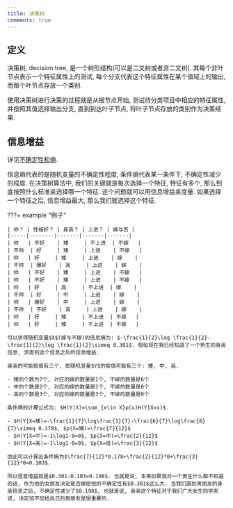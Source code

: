 ```yaml
---
title: 决策树
comments: true
---
```


## 定义

决策树, decision tree, 是一个树形结构(可以是二叉树或者非二叉树). 其每个非叶节点表示一个特征属性上的测试, 每个分支代表这个特征属性在某个值域上的输出, 而每个叶节点存放一个类别.

使用决策树进行决策的过程就是从根节点开始, 测试待分类项目中相应的特征属性, 并按照其值选择输出分支, 直到到达叶子节点, 将叶子节点存放的类别作为决策结果.

## 信息增益

详见[不确定性和熵](https://gk.ricolxwz.de/信息论/不确定性和熵).

信息熵代表的是随机变量的不确定性程度, 条件熵代表某一条件下, 不确定性减少的程度. 在决策树算法中, 我们的关键就是每次选择一个特征, 特征有多个, 那么到底按照什么标准来选择哪一个特征. 这个问题就可以用信息增益来度量. 如果选择一个特征之后, 信息增益最大, 那么我们就选择这个特征.

???+ example "例子"

    | 帅？ | 性格好？ | 身高？ | 上进？ | 嫁与否 |
    |-----|--------|-------|-------|-------|
    | 帅   | 不好    | 矮     | 不上进  | 不嫁   |
    | 不帅  | 好     | 矮     | 上进    | 不嫁   |
    | 帅   | 好     | 矮     | 上进    | 嫁    |
    | 不帅  | 爆好    | 高     | 上进    | 嫁    |
    | 帅   | 不好    | 矮     | 上进    | 不嫁   |
    | 帅   | 不好    | 矮     | 上进    | 不嫁   |
    | 帅   | 好     | 高     | 不上进  | 嫁    |
    | 不帅  | 好     | 中     | 上进    | 嫁    |
    | 帅   | 爆好    | 中     | 上进    | 嫁    |
    | 不帅  | 不好    | 高     | 上进    | 嫁    |
    | 帅   | 好     | 矮     | 不上进  | 不嫁   |
    | 帅   | 好     | 矮     | 不上进  | 不嫁   |

    可以求得随机变量$X$(嫁与不嫁)的信息熵为: $-\frac{1}{2}\log \frac{1}{2}-\frac{1}{2}\log \frac{1}{2}\simeq 0.301$. 假如现在我已经知道了一个男生的身高信息, 求直到这个信息之后的信息增益. 

    身高的可能取值有三个, 即随机变量$Y$的取值可能有三个: 矮, 中, 高. 

    - 矮的个数为7个, 对应的嫁的数量是1个, 不嫁的数量是6个
    - 中的个数是2个, 对应的嫁的数量是2个, 不嫁的数量是0个
    - 高的个数是3个, 对应的嫁的数量是3个, 不嫁的数量是0个 

    条件熵的计算公式为: $H(Y|X)=\sum_{x\in X}p(x)H(Y|X=x)$. 

    - $H(Y|X=矮)=-\frac{1}{7}\log\frac{1}{7}-\frac{6}{7}\log\frac{6}{7}\simeq 0.178$, $p(X=矮)=\frac{7}{12}$
    - $H(Y|X=中)=-1\log1-0=0$, $p(X=中)=\frac{2}{12}$
    - $H(Y|X=高)=-1\log1-0=0$, $p(X=低)=\frac{3}{12}$

    由此可以计算出条件熵为$\frac{7}{12}*0.178+\frac{2}{12}*0+\frac{3}{12}*0=0.103$.

    所以信息增益就是$0.301-0.103=0.198$. 也就是说, 本来如果我对一个男生什么都不知道的话, 作为他的女朋友决定是否嫁给他的不确定性有$0.301$这么大. 当我们直到男朋友的身高信息之后, 不确定性减少了$0.198$, 也就是说, 身高这个特征对于我们广大女生同学来说, 决定加不加给自己的男朋友是很重要的.